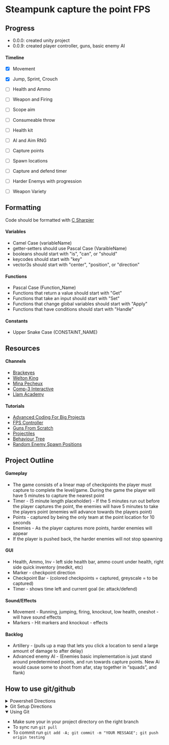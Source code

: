 # Steampunk capture the point FPS


## Progress
- 0.0.0: created unity project
- 0.0.9: created player controller, guns, basic enemy AI

#### Timeline
  - [X] Movement
  - [X] Jump, Sprint, Crouch
  - [ ] Health and Ammo
  - [ ] Weapon and Firing
  - [ ] Scope aim
  - [ ] Consumeable throw
  - [ ] Health kit
  
  - [ ] AI and Aim RNG
  
  - [ ] Capture points
  - [ ] Spawn locations
  - [ ] Capture and defend timer
  - [ ] Harder Enemys with progression
  - [ ] Weapon Variety


## Formatting
Code should be formatted with [C Sharpier](https://csharpier.com/)

#### Variables
- Camel Case (variableName)
- getter-setters should use Pascal Case (VaraibleName)
- booleans should start with "is", "can", or "should"
- keycodes should start with "key"
- vector3s should start with "center", "position", or "direction"

#### Functions
- Pascal Case (Function_Name)
- Functions that return a value should start with "Get"
- Functions that take an input should start with "Set"
- Functions that change global variables should start with "Apply"
- Functions that have conditions should start with "Handle"

#### Constants
- Upper Snake Case (CONSTAINT_NAME)


## Resources
#### Channels
- [Brackeyes](https://www.youtube.com/@brackeys)
- [Welton King](https://www.youtube.com/@welton.king.v)
- [Mina Pecheux](https://www.youtube.com/@minapecheux)
- [Comp-3 Interactive](https://www.youtube.com/@comp3interactive)
- [Llam Academy](https://www.youtube.com/@LlamAcademy)

#### Tutorials
- [Advanced Coding For Big Projects](https://youtu.be/dLCLqEkbGEQ)
- [FPS Controller](https://youtu.be/2FTDa14nryI)
- [Guns From Scratch](https://www.youtube.com/playlist?list=PLllNmP7eq6TQJjgKJ6FKcNFfRREe_L6to)
- [Projectiles](https://youtu.be/gEldXRstNHE)
- [Behaviour Tree](https://youtu.be/aR6wt5BlE-E)
- [Random Enemy Spawn Positions](https://youtu.be/ydjpNNA5804)


## Project Outline

#### Gameplay
  - The game consists of a linear map of checkpoints the player must capture to complete the level/game. During the game the player will have 5 minutes to capture the nearest point
  - Timer - (5 minute length placeholder) - If the 5 minutes run out before the player captures the point, the enemies will have 5 minutes to take the players point (enemies will advance towards the players point)
  - Points - captured by being the only team at the point location for 10 seconds
  - Enemies - As the player captures more points, harder enemies will appear
  - If the player is pushed back, the harder enemies will not stop spawning

#### GUI
  - Health, Ammo, Inv - left side health bar, ammo count under health, right side quick inventory (medkit, etc)
  - Marker - checkpoint direction
  - Checkpoint Bar - (colored checkpoints = captured, greyscale = to be captured)
  - Timer - shows time left and current goal (ie: attack/defend)

#### Sound/Effects
  - Movement - Running, jumping, firing, knockout, low health, oneshot - will have sound effects
  - Markers - Hit markers and knockout - effects

#### Backlog
  - Artillery - (pulls up a map that lets you click a location to send a large amount of damage to after delay)
  - Advanced enemy AI - (Enemies basic implementation is just stand around predetermined points, and run towards capture points. New Ai would cause some to shoot from afar, stay together in “squads”, and flank)


## How to use git/github

<details close> 
  <summary>Powershell Directions</summary>
  
  - Install Windows Terminal from microsoft store
  - Install a nerd font (https://www.nerdfonts.com/font-downloads)
  - Run ` winget install JanDeDobbeleer.OhMyPosh `
  - Run ` winget install --id Git.Git -e --source winget `
  - Restart terminal
  - Run ` PowerShellGet\Install-Module posh-git -Scope CurrentUser -Force `
  - Run ` New-Item -path $profile -type file -force `
  - Run ` New-Item -path C:/Code/powershell.json -type file -force `
  - Run ` notepad C:/Code/powershell.json `
  - Paste contents of powersell.json inside this file
  - Run ` notepad  $PROFILE `
  - Add "oh-my-posh --init --shell pwsh --config C:/Code/powershell.json | Invoke-Expression"
  - Run ` Import-Module posh-git ` and ` Add-PoshGitToProfile `
</details>

<details close> 
  <summary>Git Setup Directions</summary>
  
  - Setup your git run ` git config --global user.email "YOUR EMAIL" ` and ` git config --global user.name "YOUR NAME" `
  - Create a ` GitHub ` folder in Documents
  - Run ` cd ~/Documents/GitHub `
  - Run ` git clone https://github.com/googl267/GP2_fpsProject.git `
  - Run ` cd GP2_fpsProject.git `
  - Run ` git remote set-url origin https://github.com/googl267/GP2_fpsProject.git `
  - Run ` git checkout testing `
  - Run ` git pull `
</details>

<details open> 
  <summary>Using Git</summary>
  
  - Make sure your in your project directory on the right branch
  - To sync run ` git pull `
  - To commit run ` git add -A; git commit -m "YOUR MESSAGE"; git push origin testing `
</details>
